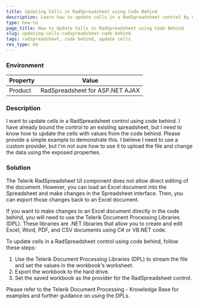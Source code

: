 ```yaml
---
title: Updating Cells in RadSpreadsheet using Code Behind
description: Learn how to update cells in a RadSpreadsheet control by using code behind.
type: how-to
page_title: How to Update Cells in RadSpreadsheet using Code Behind
slug: updating-cells-radspreadsheet-code-behind
tags: radspreadsheet, code behind, update cells
res_type: kb
---
```


### Environment

| Property | Value |
|----------|-------|
| Product  | RadSpreadsheet for ASP.NET AJAX |

### Description

I want to update cells in a RadSpreadsheet control using code behind. I have already bound the control to an existing spreadsheet, but I need to know how to update the cells with values from the code behind. Please provide a simple example to demonstrate this. I believe I need to use a custom provider, but I'm not sure how to use it to upload the file and change the data using the exposed properties.

### Solution

The Telerik RadSpreadsheet UI component does not allow direct editing of the document. However, you can load an Excel document into the Spreadsheet and make changes in the Spreadsheet interface. Then, you can export those changes back to an Excel document.

If you want to make changes to an Excel document directly in the code behind, you will need to use the Telerik Document Processing Libraries (DPL). These libraries are .NET libraries that allow you to create and edit Excel, Word, PDF, and CSV documents using C# or VB.NET code.

To update cells in a RadSpreadsheet control using code behind, follow these steps:

1. Use the Telerik Document Processing Libraries (DPL) to stream the file and set the values in the workbook's worksheet.
2. Export the workbook to the hard drive.
3. Set the saved workbook as the provider for the RadSpreadsheet control.

Please refer to the Telerik Document Processing - Knowledge Base for examples and further guidance on using the DPLs.


